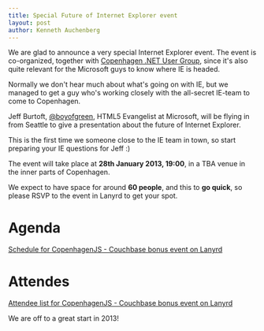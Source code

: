 ```yaml
---
title: Special Future of Internet Explorer event
layout: post
author: Kenneth Auchenberg
---
```


We are glad to announce a very special Internet Explorer event. The event is co-organized, together with [Copenhagen .NET User Group](http://cnug.dk/), since it's also quite relevant for the Microsoft guys to know where IE is headed.

Normally we don't hear much about what's going on with IE, but we managed to get a guy who's working closely with the all-secret IE-team to come to Copenhagen.

Jeff Burtoft, [@boyofgreen](https://twitter.com/boyofgreen), HTML5 Evangelist at Microsoft, will be flying in from Seattle to give a presentation about the future of Internet Explorer.

This is the first time we someone close to the IE team in town, so start preparing your IE questions for Jeff :)

The event will take place at **28th January 2013, 19:00**, in a TBA venue in the inner parts of Copenhagen.

We expect to have space for around **60 people**, and this to **go quick**, so please RSVP to the event in Lanyrd to get your spot.

# Agenda

<!-- Add this where you want the output to appear -->
<div class="lanyrd-target-schedule">
    <a href="http://lanyrd.com/2013/copenhagenjs-2/schedule/"
        class="lanyrd-schedule">
        Schedule for CopenhagenJS - Couchbase bonus event on Lanyrd
    </a>
</div>

# Attendes

<!-- Add this where you want the output to appear -->
<div class="lanyrd-target-participants">
    <a href="http://lanyrd.com/2013/copenhagenjs-2/attendees/"
        class="lanyrd-participants">
        Attendee list for CopenhagenJS - Couchbase bonus event on Lanyrd
    </a>
</div>


We are off to a great start in 2013!


